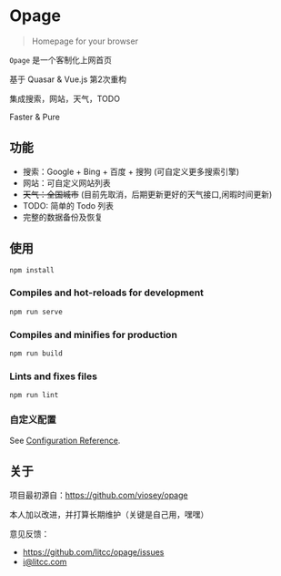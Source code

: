 # Opage

> Homepage for your browser

`Opage` 是一个客制化上网首页

基于 Quasar & Vue.js 第2次重构

集成搜索，网站，天气，TODO

Faster & Pure


## 功能   

- 搜索：Google + Bing + 百度 + 搜狗  (可自定义更多搜索引擎)
- 网站：可自定义网站列表
- ~~天气：全国城市~~ (目前先取消，后期更新更好的天气接口,闲暇时间更新)
- TODO: 简单的 Todo 列表
- 完整的数据备份及恢复


## 使用
```
npm install
```

### Compiles and hot-reloads for development
```
npm run serve
```

### Compiles and minifies for production
```
npm run build
```

### Lints and fixes files
```
npm run lint
```

### 自定义配置
See [Configuration Reference](https://cli.vuejs.org/config/).



## 关于

项目最初源自：https://github.com/viosey/opage

本人加以改进，并打算长期维护（关键是自己用，嘿嘿）



意见反馈：
- https://github.com/litcc/opage/issues
- [i@litcc.com](mailto:i@litcc.com)




